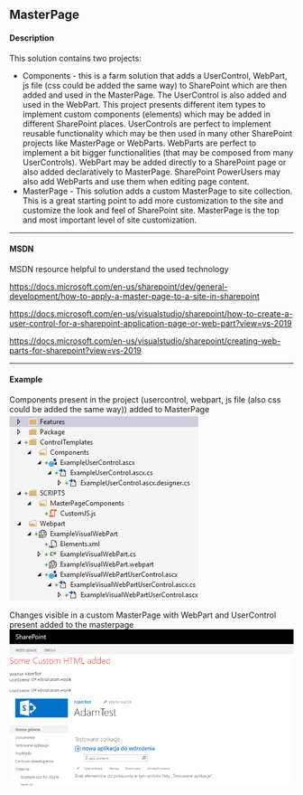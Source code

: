 ## MasterPage

#### Description

This solution contains two projects:
- Components - this is a farm solution that adds a UserControl, WebPart, js file (css could be added the same way) to SharePoint which are then added and used in the MasterPage. The UserControl is also added and used in the WebPart. This project presents different item types to implement custom components (elements) which may be added in different SharePoint places. UserControls are perfect to implement reusable functionality which may be then used in many other SharePoint projects like MasterPage or WebParts. WebParts are perfect to implement a bit bigger functionalities (that may be composed from many UserControls). WebPart may be added directly to a SharePoint page or also added declaratively to MasterPage. SharePoint PowerUsers may also add WebParts and use them when editing page content. 
- MasterPage - This solution adds a custom MasterPage to site collection. This is a great starting point to add more customization to the site and customize the look and feel of SharePoint site. MasterPage is the top and most important level of site customization.

----
#### MSDN 

MSDN resource helpful to understand the used technology

https://docs.microsoft.com/en-us/sharepoint/dev/general-development/how-to-apply-a-master-page-to-a-site-in-sharepoint

https://docs.microsoft.com/en-us/visualstudio/sharepoint/how-to-create-a-user-control-for-a-sharepoint-application-page-or-web-part?view=vs-2019

https://docs.microsoft.com/en-us/visualstudio/sharepoint/creating-web-parts-for-sharepoint?view=vs-2019

---
#### Example

Components present in the project (usercontrol, webpart, js file (also css could be added the same way)) added to MasterPage
![](../Images/CustomMasterPageScreen2.png	)

Changes visible in a custom MasterPage with WebPart and UserControl present added to the masterpage
![](../Images/CustomMasterPageScreen1.png	)

